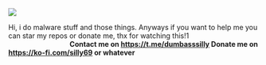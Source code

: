 <img src="[https://pbs.twimg.com/profile_banners/1860798310975787008/1738817066/1500x500](https://i.ibb.co/wZXTN9kj/ad2.png)">

Hi, i do malware stuff and those things. Anyways if you want to help me you can star my repos or donate me, thx for watching this!1
‎⠀⠀⠀⠀⠀⠀⠀⠀⠀⠀⠀⠀**Contact me on https://t.me/dumbasssilly Donate me on https://ko-fi.com/silly69 or whatever**
